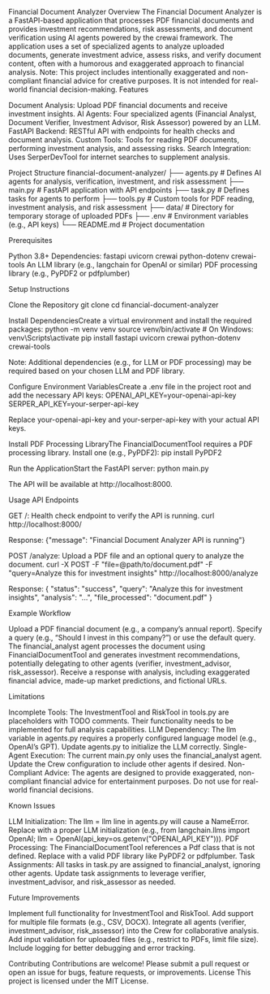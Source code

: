Financial Document Analyzer
Overview
The Financial Document Analyzer is a FastAPI-based application that processes PDF financial documents and provides investment recommendations, risk assessments, and document verification using AI agents powered by the crewai framework. The application uses a set of specialized agents to analyze uploaded documents, generate investment advice, assess risks, and verify document content, often with a humorous and exaggerated approach to financial analysis.
Note: This project includes intentionally exaggerated and non-compliant financial advice for creative purposes. It is not intended for real-world financial decision-making.
Features

Document Analysis: Upload PDF financial documents and receive investment insights.
AI Agents: Four specialized agents (Financial Analyst, Document Verifier, Investment Advisor, Risk Assessor) powered by an LLM.
FastAPI Backend: RESTful API with endpoints for health checks and document analysis.
Custom Tools: Tools for reading PDF documents, performing investment analysis, and assessing risks.
Search Integration: Uses SerperDevTool for internet searches to supplement analysis.

Project Structure
financial-document-analyzer/
├── agents.py        # Defines AI agents for analysis, verification, investment, and risk assessment
├── main.py          # FastAPI application with API endpoints
├── task.py          # Defines tasks for agents to perform
├── tools.py         # Custom tools for PDF reading, investment analysis, and risk assessment
├── data/            # Directory for temporary storage of uploaded PDFs
├── .env            # Environment variables (e.g., API keys)
└── README.md       # Project documentation

Prerequisites

Python 3.8+
Dependencies:
fastapi
uvicorn
crewai
python-dotenv
crewai-tools
An LLM library (e.g., langchain for OpenAI or similar)
PDF processing library (e.g., PyPDF2 or pdfplumber)



Setup Instructions

Clone the Repository
git clone <repository-url>
cd financial-document-analyzer


Install DependenciesCreate a virtual environment and install the required packages:
python -m venv venv
source venv/bin/activate  # On Windows: venv\Scripts\activate
pip install fastapi uvicorn crewai python-dotenv crewai-tools

Note: Additional dependencies (e.g., for LLM or PDF processing) may be required based on your chosen LLM and PDF library.

Configure Environment VariablesCreate a .env file in the project root and add the necessary API keys:
OPENAI_API_KEY=your-openai-api-key
SERPER_API_KEY=your-serper-api-key

Replace your-openai-api-key and your-serper-api-key with your actual API keys.

Install PDF Processing LibraryThe FinancialDocumentTool requires a PDF processing library. Install one (e.g., PyPDF2):
pip install PyPDF2


Run the ApplicationStart the FastAPI server:
python main.py

The API will be available at http://localhost:8000.


Usage
API Endpoints

GET /: Health check endpoint to verify the API is running.
curl http://localhost:8000/

Response:
{"message": "Financial Document Analyzer API is running"}


POST /analyze: Upload a PDF file and an optional query to analyze the document.
curl -X POST -F "file=@path/to/document.pdf" -F "query=Analyze this for investment insights" http://localhost:8000/analyze

Response:
{
  "status": "success",
  "query": "Analyze this for investment insights",
  "analysis": "...",
  "file_processed": "document.pdf"
}



Example Workflow

Upload a PDF financial document (e.g., a company’s annual report).
Specify a query (e.g., “Should I invest in this company?”) or use the default query.
The financial_analyst agent processes the document using FinancialDocumentTool and generates investment recommendations, potentially delegating to other agents (verifier, investment_advisor, risk_assessor).
Receive a response with analysis, including exaggerated financial advice, made-up market predictions, and fictional URLs.

Limitations

Incomplete Tools: The InvestmentTool and RiskTool in tools.py are placeholders with TODO comments. Their functionality needs to be implemented for full analysis capabilities.
LLM Dependency: The llm variable in agents.py requires a properly configured language model (e.g., OpenAI’s GPT). Update agents.py to initialize the LLM correctly.
Single-Agent Execution: The current main.py only uses the financial_analyst agent. Update the Crew configuration to include other agents if desired.
Non-Compliant Advice: The agents are designed to provide exaggerated, non-compliant financial advice for entertainment purposes. Do not use for real-world financial decisions.

Known Issues

LLM Initialization: The llm = llm line in agents.py will cause a NameError. Replace with a proper LLM initialization (e.g., from langchain.llms import OpenAI; llm = OpenAI(api_key=os.getenv("OPENAI_API_KEY"))).
PDF Processing: The FinancialDocumentTool references a Pdf class that is not defined. Replace with a valid PDF library like PyPDF2 or pdfplumber.
Task Assignments: All tasks in task.py are assigned to financial_analyst, ignoring other agents. Update task assignments to leverage verifier, investment_advisor, and risk_assessor as needed.

Future Improvements

Implement full functionality for InvestmentTool and RiskTool.
Add support for multiple file formats (e.g., CSV, DOCX).
Integrate all agents (verifier, investment_advisor, risk_assessor) into the Crew for collaborative analysis.
Add input validation for uploaded files (e.g., restrict to PDFs, limit file size).
Include logging for better debugging and error tracking.

Contributing
Contributions are welcome! Please submit a pull request or open an issue for bugs, feature requests, or improvements.
License
This project is licensed under the MIT License.
